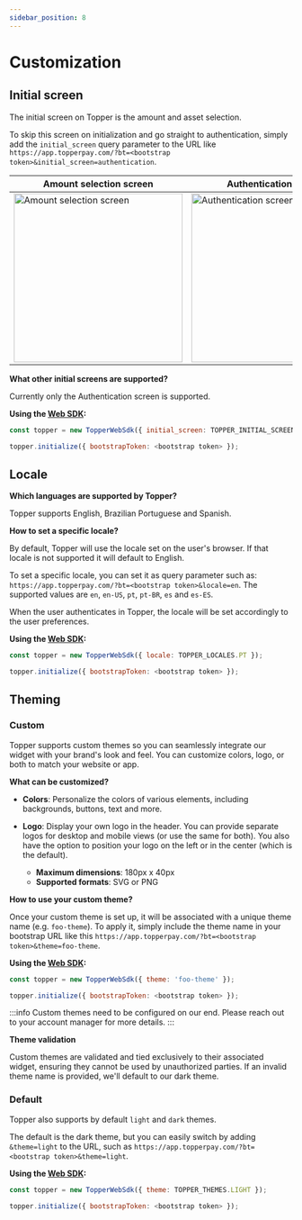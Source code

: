 ```yaml
---
sidebar_position: 8
---
```


# Customization

## Initial screen

The initial screen on Topper is the amount and asset selection.

To skip this screen on initialization and go straight to authentication, simply add the `initial_screen` query parameter to the URL like `https://app.topperpay.com/?bt=<bootstrap token>&initial_screen=authentication`.



| Amount selection screen | Authentication screen   |
|-------------------------|-------------------------|
| <img src="/images/amount-selection-screen.jpg" alt="Amount selection screen" width="300"/> | <img src="/images/get-started-screen.jpg" alt="Authentication screen" width="300"/> |


**What other initial screens are supported?**

Currently only the Authentication screen is supported.


**Using the [Web SDK](./web-sdk.md):**

```js
const topper = new TopperWebSdk({ initial_screen: TOPPER_INITIAL_SCREENS.AUTHENTICATION });

topper.initialize({ bootstrapToken: <bootstrap token> });
```


## Locale

**Which languages are supported by Topper?**

Topper supports English, Brazilian Portuguese and Spanish.

**How to set a specific locale?**

By default, Topper will use the locale set on the user's browser. If that locale is not supported it will default to English.

To set a specific locale, you can set it as query parameter such as: `https://app.topperpay.com/?bt=<bootstrap token>&locale=en`. The supported values are `en`, `en-US`, `pt`, `pt-BR`, `es` and `es-ES`.

When the user authenticates in Topper, the locale will be set accordingly to the user preferences.

**Using the [Web SDK](./web-sdk.md):**

```js
const topper = new TopperWebSdk({ locale: TOPPER_LOCALES.PT });

topper.initialize({ bootstrapToken: <bootstrap token> });
```


## Theming

### Custom

Topper supports custom themes so you can seamlessly integrate our widget with your brand's look and feel. You can customize colors, logo, or both to match your website or app.

**What can be customized?**

- **Colors**: Personalize the colors of various elements, including backgrounds, buttons, text and more.

- **Logo**: Display your own logo in the header. You can provide separate logos for desktop and mobile views (or use the same for both). You also have the option to position your logo on the left or in the center (which is the default).

  - **Maximum dimensions**: 180px x 40px
  - **Supported formats**: SVG or PNG

**How to use your custom theme?**

Once your custom theme is set up, it will be associated with a unique theme name (e.g. `foo-theme`). To apply it, simply include the theme name in your bootstrap URL like this `https://app.topperpay.com/?bt=<bootstrap token>&theme=foo-theme`.

**Using the [Web SDK](./web-sdk.md):**

```js
const topper = new TopperWebSdk({ theme: 'foo-theme' });

topper.initialize({ bootstrapToken: <bootstrap token> });
```

:::info
Custom themes need to be configured on our end. Please reach out to your account manager for more details.
:::

**Theme validation**

Custom themes are validated and tied exclusively to their associated widget, ensuring they cannot be used by unauthorized parties. If an invalid theme name is provided, we'll default to our dark theme.


### Default

Topper also supports by default `light` and `dark` themes.

The default is the dark theme, but you can easily switch by adding `&theme=light` to the URL, such as `https://app.topperpay.com/?bt=<bootstrap token>&theme=light`.

**Using the [Web SDK](./web-sdk.md):**

```js
const topper = new TopperWebSdk({ theme: TOPPER_THEMES.LIGHT });

topper.initialize({ bootstrapToken: <bootstrap token> });
```
